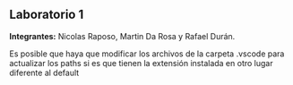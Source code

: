 ## Laboratorio 1

**Integrantes:** Nicolas Raposo, Martin Da Rosa y Rafael Durán.

Es posible que haya que modificar los archivos de la carpeta .vscode para actualizar 
los paths si es que tienen la extensión instalada en otro lugar diferente al default
